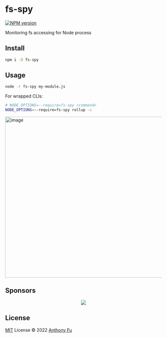# fs-spy

[![NPM version](https://img.shields.io/npm/v/fs-spy?color=a1b858&label=)](https://www.npmjs.com/package/fs-spy)

Monitoring fs accessing for Node process

## Install

```bash
npm i -D fs-spy
```

## Usage

```bash
node -r fs-spy my-module.js
```

For wrapped CLIs:

```bash
# NODE_OPTIONS=--require=fs-spy <command>
NODE_OPTIONS=--require=fs-spy rollup -c
```

<img width="517" alt="image" src="https://user-images.githubusercontent.com/11247099/164562714-005ffe5f-abfa-49e3-b1f8-fa3ad7ea45b7.png">

## Sponsors

<p align="center">
  <a href="https://cdn.jsdelivr.net/gh/antfu/static/sponsors.svg">
    <img src='https://cdn.jsdelivr.net/gh/antfu/static/sponsors.svg'/>
  </a>
</p>

## License

[MIT](./LICENSE) License © 2022 [Anthony Fu](https://github.com/antfu)
